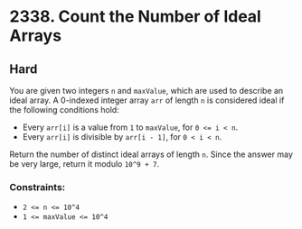 # 2338. Count the Number of Ideal Arrays

## Hard

You are given two integers `n` and `maxValue`, which are used to describe an ideal array. A 0-indexed integer array
`arr` of length `n` is considered ideal if the following conditions hold:

- Every `arr[i]` is a value from `1` to `maxValue`, for `0 <= i < n`.
- Every `arr[i]` is divisible by `arr[i - 1]`, for `0 < i < n`.

Return the number of distinct ideal arrays of length `n`. Since the answer may be very large, return it modulo
`10^9 + 7`.

### Constraints:

- `2 <= n <= 10^4`
- `1 <= maxValue <= 10^4`
